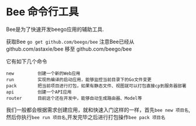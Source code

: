 # Bee 命令行工具

Bee是为了快速开发beego应用的辅助工具.

获取Bee  `go get github.com/beego/bee` 注意Bee已经从github.com/astaxie/bee 移至 github.com/beego/bee

它有如下几个命令

    new         创建一个新的Web应用
    run         实现热编译的启动应用，能够监控当前目录下的Go文件变更
    pack        把当前项目进行打包，如果有静态文件、视图就可以打包直接cp到服务器部署
    api         创建一个API应用
    router      目前这个还在开发中，能够自动生成路由器、Model等

我们一般都会根据需求创建应用，就和快速入门这样的一样，首先`bee new 项目名`,然后你执行`bee run 项目名`,开发完毕之后进行打包操作`bee pack 项目名`
